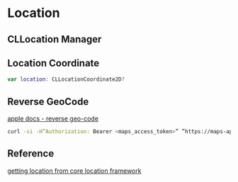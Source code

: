 
# Location


## CLLocation Manager



## Location Coordinate


```swift
var location: CLLocationCoordinate2D?
```


## Reverse GeoCode


[apple docs - reverse geo-code](https://developer.apple.com/documentation/applemapsserverapi/reverse_geocode_a_location)

```sh
curl -si -H”Authorization: Bearer <maps_access_token>” ”https://maps-api.apple.com/v1/reverseGeocode?loc=37.3301996%2C-122.0106415”
```

## Reference

[getting location from core location framework](https://www.answertopia.com/ios/getting-location-information-using-the-ios-core-location-framework/)
